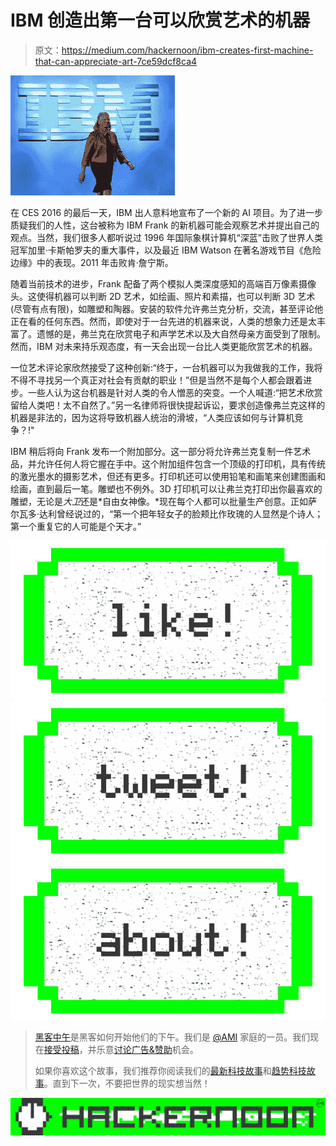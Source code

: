 # IBM 创造出第一台可以欣赏艺术的机器

> 原文：<https://medium.com/hackernoon/ibm-creates-first-machine-that-can-appreciate-art-7ce59dcf8ca4>

![](img/467b3c7f646f224d07af84e4304fc12d.png)

在 CES 2016 的最后一天，IBM 出人意料地宣布了一个新的 AI 项目。为了进一步质疑我们的人性，这台被称为 IBM Frank 的新机器可能会观察艺术并提出自己的观点。当然，我们很多人都听说过 1996 年国际象棋计算机“深蓝”击败了世界人类冠军加里·卡斯帕罗夫的重大事件，以及最近 IBM Watson 在著名游戏节目《危险边缘》中的表现。2011 年击败肯·詹宁斯。

随着当前技术的进步，Frank 配备了两个模拟人类深度感知的高端百万像素摄像头。这使得机器可以判断 2D 艺术，如绘画、照片和素描，也可以判断 3D 艺术(尽管有点有限)，如雕塑和陶器。安装的软件允许弗兰克分析，交流，甚至评论他正在看的任何东西。然而，即使对于一台先进的机器来说，人类的想象力还是太丰富了。遗憾的是，弗兰克在欣赏电子和声学艺术以及大自然母亲方面受到了限制。然而，IBM 对未来持乐观态度，有一天会出现一台比人类更能欣赏艺术的机器。

一位艺术评论家欣然接受了这种创新:“终于，一台机器可以为我做我的工作，我将不得不寻找另一个真正对社会有贡献的职业！”但是当然不是每个人都会跟着进步。一些人认为这台机器是针对人类的令人憎恶的突变。一个人喊道:“把艺术欣赏留给人类吧！太不自然了。”另一名律师将很快提起诉讼，要求创造像弗兰克这样的机器是非法的，因为这将导致机器人统治的滑坡，“人类应该如何与计算机竞争？!"

IBM 稍后将向 Frank 发布一个附加部分。这一部分将允许弗兰克复制一件艺术品，并允许任何人将它握在手中。这个附加组件包含一个顶级的打印机，具有传统的激光墨水的摄影艺术，但还有更多。打印机还可以使用铅笔和画笔来创建图画和绘画，直到最后一笔。雕塑也不例外。3D 打印机可以让弗兰克打印出你最喜欢的雕塑，无论是*大卫*还是*自由女神像。*现在每个人都可以批量生产创意。正如萨尔瓦多·达利曾经说过的，“第一个把年轻女子的脸颊比作玫瑰的人显然是个诗人；第一个重复它的人可能是个天才。”

[![](img/50ef4044ecd4e250b5d50f368b775d38.png)](http://bit.ly/HackernoonFB)[![](img/979d9a46439d5aebbdcdca574e21dc81.png)](https://goo.gl/k7XYbx)[![](img/2930ba6bd2c12218fdbbf7e02c8746ff.png)](https://goo.gl/4ofytp)

> [黑客中午](http://bit.ly/Hackernoon)是黑客如何开始他们的下午。我们是 [@AMI](http://bit.ly/atAMIatAMI) 家庭的一员。我们现在[接受投稿](http://bit.ly/hackernoonsubmission)，并乐意[讨论广告&赞助](mailto:partners@amipublications.com)机会。
> 
> 如果你喜欢这个故事，我们推荐你阅读我们的[最新科技故事](http://bit.ly/hackernoonlatestt)和[趋势科技故事](https://hackernoon.com/trending)。直到下一次，不要把世界的现实想当然！

[![](img/be0ca55ba73a573dce11effb2ee80d56.png)](https://goo.gl/Ahtev1)